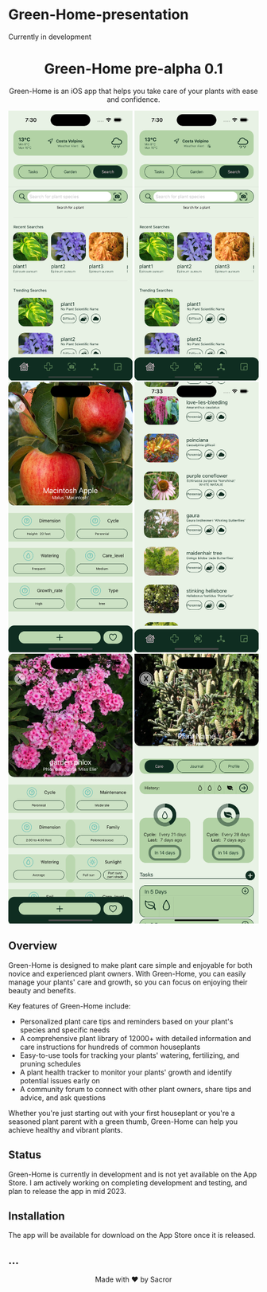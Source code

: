 # Green-Home-presentation
Currently in development
<h1 align="center">Green-Home pre-alpha 0.1</h1>

<p align="center">
	Green-Home is an iOS app that helps you take care of your plants with ease and confidence.
</p>

<p align="center">
	<img src="https://github.com/Sacror/Green-Home-presentation/blob/master/Resources/Simulator%20Screen%20Shot%20-%20iPhone%2014%20Pro%20-%202023-03-03%20at%2019.30.52.png" alt="Screenshot of Green-Home app 1" width="250">
  	<img src="https://github.com/Sacror/Green-Home-presentation/blob/master/Resources/Simulator%20Screen%20Shot%20-%20iPhone%2014%20Pro%20-%202023-03-03%20at%2019.30.52.png" alt="Screenshot of Green-Home app 2" width="250">
    	<img src="https://github.com/Sacror/Green-Home-presentation/blob/master/Resources/Simulator%20Screen%20Shot%20-%20iPhone%2014%20Pro%20-%202023-03-03%20at%2019.32.12.png" alt="Screenshot of Green-Home app 3" width="250">
      <img src="https://github.com/Sacror/Green-Home-presentation/blob/master/Resources/Simulator%20Screen%20Shot%20-%20iPhone%2014%20Pro%20-%202023-03-03%20at%2019.33.12.png"alt="Screenshot of Green-Home app 4" width="250">
  	<img src="https://github.com/Sacror/Green-Home-presentation/blob/master/Resources/Simulator%20Screen%20Shot%20-%20iPhone%2014%20Pro%20-%202023-03-03%20at%2019.33.31.png" alt="Screenshot of Green-Home app 5" width="250">
    	<img src="https://github.com/Sacror/Green-Home-presentation/blob/master/Resources/Simulator%20Screen%20Shot%20-%20iPhone%2014%20Pro%20-%202023-03-03%20at%2019.34.02.png" alt="Screenshot of Green-Home app 6" width="250">
</p>

## Overview

Green-Home is designed to make plant care simple and enjoyable for both novice and experienced plant owners. With Green-Home, you can easily manage your plants' care and growth, so you can focus on enjoying their beauty and benefits.

Key features of Green-Home include:

- Personalized plant care tips and reminders based on your plant's species and specific needs
- A comprehensive plant library of 12000+ with detailed information and care instructions for hundreds of common houseplants
- Easy-to-use tools for tracking your plants' watering, fertilizing, and pruning schedules
- A plant health tracker to monitor your plants' growth and identify potential issues early on
- A community forum to connect with other plant owners, share tips and advice, and ask questions

Whether you're just starting out with your first houseplant or you're a seasoned plant parent with a green thumb, Green-Home can help you achieve healthy and vibrant plants.

## Status

Green-Home is currently in development and is not yet available on the App Store. I am actively working on completing development and testing, and plan to release the app in mid 2023.

## Installation

The app will be available for download on the App Store once it is released.

## ...



<p align="center">
	Made with ❤️ by Sacror
</p>
